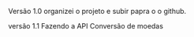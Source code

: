 Versão 1.0
    organizei o projeto e subir papra o o github.

versão 1.1
    Fazendo a API 
    Conversão de moedas 